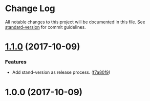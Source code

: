 # Change Log

All notable changes to this project will be documented in this file. See [standard-version](https://github.com/conventional-changelog/standard-version) for commit guidelines.

<a name="1.1.0"></a>
# [1.1.0](https://github.com/maxlmo/ng-snake/compare/v1.0.0...v1.1.0) (2017-10-09)


### Features

* Add stand-version as release process. ([f7a80f9](https://github.com/maxlmo/ng-snake/commit/f7a80f9))



<a name="1.0.0"></a>
# 1.0.0 (2017-10-09)
